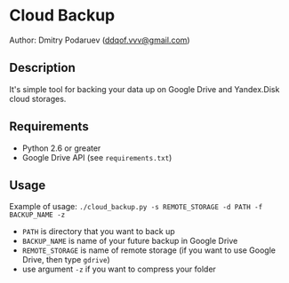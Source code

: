 # Cloud Backup

Author: Dmitry Podaruev (ddqof.vvv@gmail.com)

## Description

It's simple tool for backing your data up on Google Drive and Yandex.Disk cloud storages.

## Requirements

* Python 2.6 or greater
* Google Drive API (see `requirements.txt`)

## Usage

Example of usage: `./cloud_backup.py -s REMOTE_STORAGE -d PATH -f BACKUP_NAME -z`
* `PATH` is directory that you want to back up
* `BACKUP_NAME` is name of your future backup in Google Drive
* `REMOTE_STORAGE` is name of remote storage
(if you want to use Google Drive, then type `gdrive`)
* use argument `-z` if you want to compress your folder